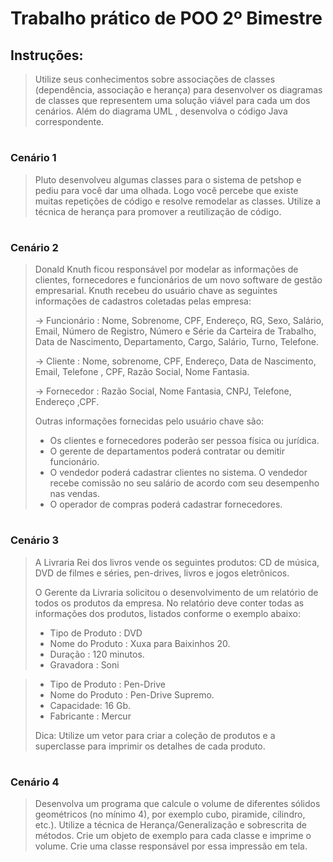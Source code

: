 # Trabalho prático de POO 2º Bimestre
## Instruções:

> Utilize seus conhecimentos sobre associações de classes (dependência, associação e herança) para desenvolver os diagramas de classes que representem uma solução viável para cada um dos cenários. Além do diagrama UML , desenvolva o código Java correspondente.

#

### Cenário 1
> Pluto desenvolveu algumas classes para o sistema de petshop e pediu para você dar uma olhada. Logo você percebe que existe muitas repetições de código e resolve remodelar as classes. Utilize a técnica de herança para promover a reutilização de código.
> 

#

### Cenário 2
> Donald Knuth ficou responsável por modelar as informações de clientes, fornecedores e funcionários de um novo software de gestão empresarial. Knuth recebeu do usuário chave as seguintes informações de cadastros coletadas pelas empresa:
> 
> -> Funcionário : Nome, Sobrenome, CPF, Endereço, RG, Sexo, Salário, Email, Número de Registro, Número e Série da Carteira de Trabalho, Data de Nascimento, Departamento, Cargo, Salário, Turno, Telefone.
> 
> -> Cliente : Nome, sobrenome, CPF, Endereço, Data de Nascimento, Email, Telefone , CPF, Razão Social, Nome Fantasia.
> 
> -> Fornecedor : Razão Social, Nome Fantasia, CNPJ, Telefone, Endereço ,CPF.
> 
> Outras informações fornecidas pelo usuário chave são:
> * Os clientes e fornecedores poderão ser pessoa física ou jurídica.
> * O gerente de departamentos poderá contratar ou demitir funcionário.  
> * O vendedor poderá cadastrar clientes no sistema. O vendedor recebe comissão no seu salário de acordo com seu desempenho nas vendas.  
> * O operador de compras poderá cadastrar fornecedores.

#

### Cenário 3
> A Livraria Rei dos livros vende os seguintes produtos: CD de música, DVD de filmes e séries, pen-drives, livros e jogos eletrônicos.
> 
> O Gerente da Livraria solicitou o desenvolvimento de um relatório de todos os produtos da empresa. No relatório deve conter todas as informações dos produtos, listados conforme o exemplo abaixo:
> 
> * Tipo de Produto : DVD
> * Nome do Produto : Xuxa para Baixinhos 20.
> * Duração : 120 minutos.
> * Gravadora : Soni

> * Tipo de Produto : Pen-Drive
> * Nome do Produto : Pen-Drive Supremo.
> * Capacidade: 16 Gb.
> * Fabricante : Mercur
>
>Dica: Utilize um vetor para criar a coleção de produtos e a superclasse para imprimir os detalhes de cada produto.

#

### Cenário 4
> Desenvolva um programa que calcule o volume de diferentes sólidos geométricos (no mínimo 4), por exemplo cubo, piramide, cilindro, etc.). Utilize a técnica de Herança/Generalização e sobrescrita de métodos. Crie um objeto de exemplo para cada classe e imprime o volume. Crie uma classe responsável por essa impressão em tela.
